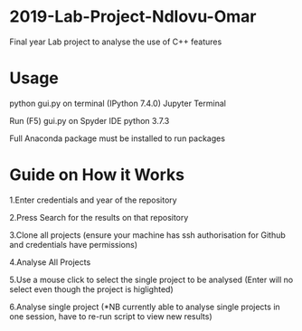 # 2019-Lab-Project-Ndlovu-Omar
Final year Lab project to analyse the use of C++ features

# Usage 
python gui.py on terminal (IPython 7.4.0) Jupyter Terminal 

Run (F5) gui.py on Spyder IDE python 3.7.3 

Full Anaconda package must be installed to run packages  

# Guide on How it Works

1.Enter credentials and year of the repository

2.Press Search for the results on that repository

3.Clone all projects (ensure your machine has ssh authorisation for Github and credentials have permissions)

4.Analyse All Projects

5.Use a mouse click to select the single project to be analysed (Enter will no select even though the project is higlighted)

6.Analyse single project (*NB currently able to analyse single projects in one session, have to re-run script to view new results)
